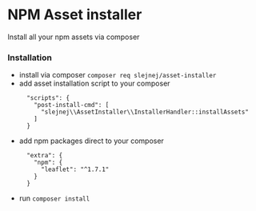 # NPM Asset installer
Install all your npm assets via composer

### Installation
- install via composer `composer req slejnej/asset-installer`
- add asset installation script to your composer
    ```
      "scripts": {
        "post-install-cmd": [
          "slejnej\\AssetInstaller\\InstallerHandler::installAssets"
        ]
      }
    ```
- add npm packages direct to your composer
    ```
      "extra": {
        "npm": {
          "leaflet": "^1.7.1"
        }
      }
    ```
- run `composer install`
